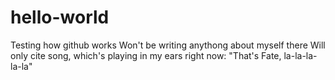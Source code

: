 # hello-world
Testing how github works
Won't be writing anythong about myself there
Will only cite song, which's playing in my ears right now: "That's Fate, la-la-la-la-la"
